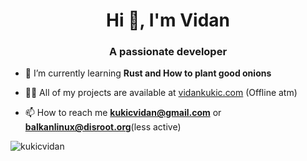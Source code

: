 <h1 align="center">Hi 👋, I'm Vidan</h1>
<h3 align="center">A passionate  developer</h3>

- 🌱 I’m currently learning **Rust and How to plant good onions**

- 👨‍💻 All of my projects are available at [vidankukic.com](vidankukic.com) (Offline atm)

- 📫 How to reach me **kukicvidan@gmail.com** or **balkanlinux@disroot.org**(less active)


<p align="left">


<p><img align="center" src="https://github-readme-stats.vercel.app/api/top-langs?username=kukicvidan&show_icons=true&locale=en&layout=compact" alt="kukicvidan" /></p>
